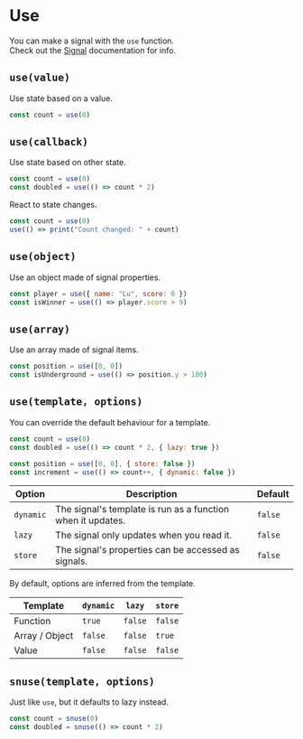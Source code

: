 # Use

You can make a signal with the `use` function.<br>
Check out the [Signal](signal.md) documentation for info.

## `use(value)`

Use state based on a value.

```javascript
const count = use(0)
```

## `use(callback)`

Use state based on other state.

```javascript
const count = use(0)
const doubled = use(() => count * 2)
```

React to state changes.

```javascript
const count = use(0)
use(() => print("Count changed: " + count)
```

## `use(object)`

Use an object made of signal properties.

```javascript
const player = use({ name: "Lu", score: 0 })
const isWinner = use(() => player.score > 9)
```

## `use(array)`

Use an array made of signal items.

```javascript
const position = use([0, 0])
const isUnderground = use(() => position.y > 100)
```

## `use(template, options)`

You can override the default behaviour for a template.

```javascript
const count = use(0)
const doubled = use(() => count * 2, { lazy: true })

const position = use([0, 0], { store: false })
const increment = use(() => count++, { dynamic: false })
```

| Option    | Description                                                 | Default |
| --------- | ----------------------------------------------------------- | ------- |
| `dynamic` | The signal's template is run as a function when it updates. | `false` |
| `lazy`    | The signal only updates when you read it.                   | `false` |
| `store`   | The signal's properties can be accessed as signals.         | `false` |

By default, options are inferred from the template.

| Template       | `dynamic` | `lazy`  | `store` |
| -------------- | --------- | ------- | ------- |
| Function       | `true`    | `false` | `false` |
| Array / Object | `false`   | `false` | `true`  |
| Value          | `false`   | `false` | `false` |

## `snuse(template, options)`

Just like `use`, but it defaults to lazy instead.

```javascript
const count = snuse(0)
const doubled = snuse(() => count * 2)
```
